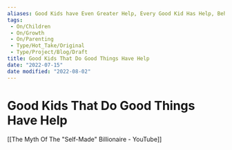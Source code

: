 ```yaml
---
aliases: Good Kids have Even Greater Help, Every Good Kid Has Help, Behind Every Good Kid is Help
tags:
 - On/Children
 - On/Growth
 - On/Parenting
 - Type/Hot_Take/Original
 - Type/Project/Blog/Draft 
title: Good Kids That Do Good Things Have Help
date: "2022-07-15"
date modified: "2022-08-02"
---
```


# Good Kids That Do Good Things Have Help
[[The Myth Of The "Self-Made" Billionaire - YouTube]]
